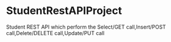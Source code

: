 # StudentRestAPIProject
Student REST API which perform the Select/GET call,Insert/POST call,Delete/DELETE call,Update/PUT call 
